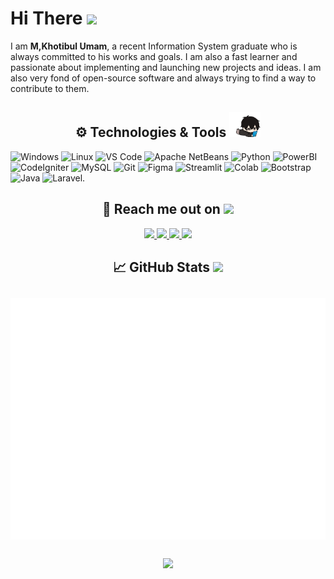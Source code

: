 <!-- <img src="https://github.com/mam-06/mam-06/blob/main/images/newbg(1).png" height="300" /> -->
# Hi There <img src="https://i.imgur.com/GNz3qCl.gif" width="30px">
I am **M,Khotibul Umam**, a recent Information System graduate who is always committed to his works and goals. I am also a fast learner and passionate about implementing and launching new projects and ideas. I am also very fond of open-source software and always trying to find a way to contribute to them. 
<h2 align="center">
  ⚙️ Technologies & Tools <img src="https://github.com/mam-06/mam-06/blob/main/images/laptop.gif" width="50">
</h2>

<!--![Andorid](https://img.shields.io/badge/Android-3DDC84?style=for-the-badge&logo=android&logoColor=white")-->
![Windows](https://img.shields.io/badge/Windows-0078D6.svg?style=for-the-badge&logo=windows&logoColor=black&color=0078D6)
![Linux](https://img.shields.io/badge/linux-%FCC624.svg?style=for-the-badge&logo=linux&logoColor=black&color=FCC624)
![VS Code](https://img.shields.io/badge/VS%20Code-007ACC.svg?style=for-the-badge&logo=visual%20studio%20code&logoColor=white&color=007ACC)
![Apache NetBeans](https://img.shields.io/badge/Apache%20NetBeans-1B6AC6?style=for-the-badge&logo=apache%20netbeans%20IDE&logoColor=white)
![Python](https://img.shields.io/badge/Python-00599C?style=for-the-badge&logo=python)
![PowerBI](https://img.shields.io/badge/PowerBI-F2C811?style=for-the-badge&logo=powerbi&logoColor=black)
![CodeIgniter](https://img.shields.io/badge/CodeIgniter-1572B6?style=for-the-badge&logo=codeigniter)
![MySQL](https://img.shields.io/badge/MySQL-000000?style=for-the-badge&logo=mysql)
![Git](https://img.shields.io/badge/Git-black?style=for-the-badge&logo=git)
![Figma](https://img.shields.io/badge/Figma-000000?style=for-the-badge&logo=figma)
![Streamlit](https://img.shields.io/badge/Streamlit-000000?style=for-the-badge&logo=streamlit)
![Colab](https://img.shields.io/badge/Colab-F9AB00?style=for-the-badge&logo=googlecolab&color=000000)
![Bootstrap](https://img.shields.io/badge/Bootstrap-000000?style=for-the-badge&logo=bootstrap)
![Java](https://img.shields.io/badge/Java-000000?style=for-the-badge&logo=java)
![Laravel](https://img.shields.io/badge/Laravel-000000?style=for-the-badge&logo=laravel&logoColor=white").


<!--![PHP](https://img.shields.io/badge/PHP-000000?style=for-the-badge&logo=php)
![XAMPP](https://img.shields.io/badge/XAMPP-000000?style=for-the-badge&logo=XAMPP)--> 

<h2 align="center">📇 Reach me out on <img src="https://media.tenor.com/B1tV14bHvNMAAAAi/anime.gif" width="50"></h2>
<p align="center">
<a href="https://www.instagram.com/khtblmam__">
<img src="https://img.shields.io/badge/-MAM-purple?style=flat-square&logo=instagram&logoColor=white&link=https://www.instagram.com/mam.06_/">
<a href="mailto: khotib.bul@gmail.com">
 <img src="https://img.shields.io/badge/-khotib.bul-c14438?style=flat-square&logo=Gmail&logoColor=white&link=mailto:khotib.bul@gmail.com"/>
</a>
<a href="https://www.linkedin.com/in/mamskie/">
 <img src="https://img.shields.io/badge/-mam06-blue?style=flat-square&logo=Linkedin&logoColor=white&link=https://www.linkedin.com/in/mam06/"/>
</a>
 <a href="https://twitter.com/MAM06_">
 <img src="https://img.shields.io/badge/-mam06_-blue?style=flat-square&logo=twitter&logoColor=white&link=https://twitter.com/MAM06_"/>
</a>
</p>

<h2 align="center"> &#x1f4c8; GitHub Stats <img src="https://media.tenor.com/Zh-kW5K_X0kAAAAi/neko-anime.gif" width="50"> <h2>

<p align="left">
<img alt="Metric Stats" src="https://github.com/mamskie/mamskie/blob/main/github-metrics.svg" />
</p>
<p align="center">
<img src='https://readme-typing-svg.herokuapp.com?color=%2336BCF7&lines=Fresh+Graduate+Information+System'>
</p>
<!--
<p align=left>
  <img  src = "https://github-readme-stats.vercel.app/api?username=mam-06&show_icons=true&theme=tokyonight">
  <img  src="https://github-readme-streak-stats.herokuapp.com/?user=mam-06&show_icons=true&locale=en&layout=compact&theme=radical&line_height=0" />
</p> 
